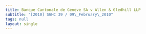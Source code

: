 ```yaml
---
title: Banque Cantonale de Geneve SA v Allen & Gledhill LLP
subtitle: "[2010] SGHC 39 / 09\_February\_2010"
tags: null
layout: single
---
```


